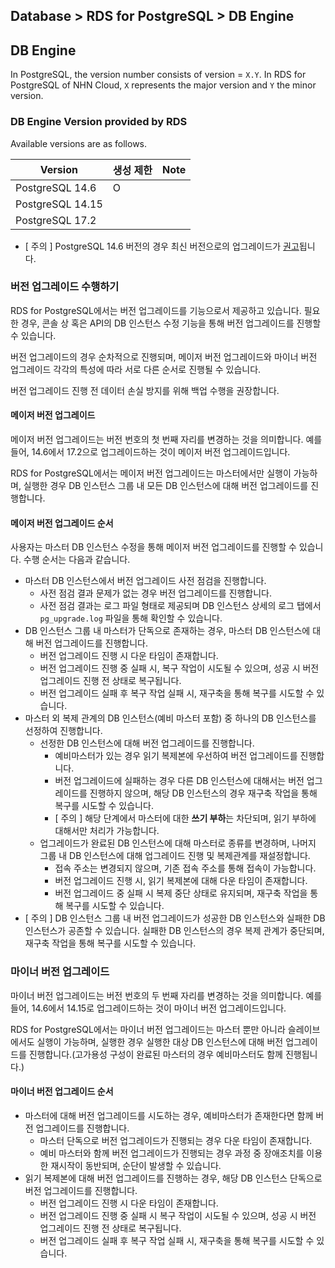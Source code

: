 ## Database > RDS for PostgreSQL > DB Engine

## DB Engine
In PostgreSQL, the version number consists of version = `X.Y`. In RDS for PostgreSQL of NHN Cloud, `X` represents the major version and `Y` the minor version.


### DB Engine Version provided by RDS

Available versions are as follows.


| Version                  |   생성 제한  |   Note   |
|---------------------|-------|---------|
| PostgreSQL 14.6     |  O |       |
| PostgreSQL 14.15     |       |       |
| PostgreSQL 17.2    |       |       |

- [ 주의 ] PostgreSQL 14.6 버전의 경우 최신 버전으로의 업그레이드가 [권고](https://www.postgresql.org/about/news/postgresql-171-165-159-1414-1317-and-1221-released-2955/)됩니다.
    
    
### 버전 업그레이드 수행하기

RDS for PostgreSQL에서는 버전 업그레이드를 기능으로서 제공하고 있습니다. 필요한 경우, 콘솔 상 혹은 API의 DB 인스턴스 수정 기능을 통해 버전 업그레이드를 진행할 수 있습니다.

버전 업그레이드의 경우 순차적으로 진행되며, 메이저 버전 업그레이드와 마이너 버전 업그레이드 각각의 특성에 따라 서로 다른 순서로 진행될 수 있습니다. 

버전 업그레이드 진행 전 데이터 손실 방지를 위해 백업 수행을 권장합니다.

#### 메이저 버전 업그레이드

메이저 버전 업그레이드는 버전 번호의 첫 번째 자리를 변경하는 것을 의미합니다. 예를 들어, 14.6에서 17.2으로 업그레이드하는 것이 메이저 버전 업그레이드입니다. 

RDS for PostgreSQL에서는 메이저 버전 업그레이드는 마스터에서만 실행이 가능하며, 실행한 경우 DB 인스턴스 그룹 내 모든 DB 인스턴스에 대해 버전 업그레이드를 진행합니다.

#### 메이저 버전 업그레이드 순서

사용자는 마스터 DB 인스턴스 수정을 통해 메이저 버전 업그레이드를 진행할 수 있습니다. 
수행 순서는 다음과 같습니다.

- 마스터 DB 인스턴스에서 버전 업그레이드 사전 점검을 진행합니다. 
    - 사전 점검 결과 문제가 없는 경우 버전 업그레이드를 진행합니다.
    - 사전 점검 결과는 로그 파일 형태로 제공되며 DB 인스턴스 상세의 로그 탭에서 `pg_upgrade.log` 파일을 통해 확인할 수 있습니다.    
- DB 인스턴스 그룹 내 마스터가 단독으로 존재하는 경우, 마스터 DB 인스턴스에 대해 버전 업그레이드를 진행합니다.
    - 버전 업그레이드 진행 시 다운 타임이 존재합니다.
    - 버전 업그레이드 진행 중 실패 시, 복구 작업이 시도될 수 있으며, 성공 시 버전 업그레이드 진행 전 상태로 복구됩니다.
    - 버전 업그레이드 실패 후 복구 작업 실패 시, 재구축을 통해 복구를 시도할 수 있습니다.
- 마스터 외 복제 관계의 DB 인스턴스(예비 마스터 포함) 중 하나의 DB 인스턴스를 선정하여 진행합니다.
    - 선정한 DB 인스턴스에 대해 버전 업그레이드를 진행합니다.
        - 예비마스터가 있는 경우 읽기 복제본에 우선하여 버전 업그레이드를 진행합니다.
        - 버전 업그레이드에 실패하는 경우 다른 DB 인스턴스에 대해서는 버전 업그레이드를 진행하지 않으며, 해당 DB 인스턴스의 경우 재구축 작업을 통해 복구를 시도할 수 있습니다.
        - [ 주의 ] 해당 단계에서 마스터에 대한 **쓰기 부하**는 차단되며, 읽기 부하에 대해서만 처리가 가능합니다.
    - 업그레이드가 완료된 DB 인스턴스에 대해 마스터로 종류를 변경하며, 나머지 그룹 내 DB 인스턴스에 대해 업그레이드 진행 및 복제관계를 재설정합니다.
        - 접속 주소는 변경되지 않으며, 기존 접속 주소를 통해 접속이 가능합니다.
        - 버전 업그레이드 진행 시, 읽기 복제본에 대해 다운 타임이 존재합니다.
        - 버전 업그레이드 중 실패 시 복제 중단 상태로 유지되며, 재구축 작업을 통해 복구를 시도할 수 있습니다.
- [ 주의 ] DB 인스턴스 그룹 내 버전 업그레이드가 성공한 DB 인스턴스와 실패한 DB 인스턴스가 공존할 수 있습니다. 실패한 DB 인스턴스의 경우 복제 관계가 중단되며, 재구축 작업을 통해 복구를 시도할 수 있습니다.



### 마이너 버전 업그레이드

마이너 버전 업그레이드는 버전 번호의 두 번째 자리를 변경하는 것을 의미합니다. 예를 들어, 14.6에서 14.15로 업그레이드하는 것이 마이너 버전 업그레이드입니다.

RDS for PostgreSQL에서는 마이너 버전 업그레이드는 마스터 뿐만 아니라 슬레이브에서도 실행이 가능하며, 실행한 경우 실행한 대상 DB 인스턴스에 대해 버전 업그레이드를 진행합니다.(고가용성 구성이 완료된 마스터의 경우 예비마스터도 함께 진행됩니다.)

#### 마이너 버전 업그레이드 순서

- 마스터에 대해 버전 업그레이드를 시도하는 경우, 예비마스터가 존재한다면 함께 버전 업그레이드를 진행합니다. 
    - 마스터 단독으로 버전 업그레이드가 진행되는 경우 다운 타임이 존재합니다.
    - 예비 마스터와 함께 버전 업그레이드가 진행되는 경우 과정 중 장애조치를 이용한 재시작이 동반되며, 순단이 발생할 수 있습니다.
- 읽기 복제본에 대해 버전 업그레이드를 진행하는 경우, 해당 DB 인스턴스 단독으로 버전 업그레이드를 진행합니다.
    - 버전 업그레이드 진행 시 다운 타임이 존재합니다.
    - 버전 업그레이드 진행 중 실패 시 복구 작업이 시도될 수 있으며, 성공 시 버전 업그레이드 진행 전 상태로 복구됩니다.
    - 버전 업그레이드 실패 후 복구 작업 실패 시, 재구축을 통해 복구를 시도할 수 있습니다.
